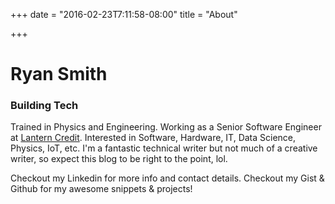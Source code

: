 +++
date = "2016-02-23T7:11:58-08:00"
title = "About"

+++

# Ryan Smith

### Building Tech

Trained in Physics and Engineering. Working as a Senior Software Engineer at [Lantern Credit](http://www.lanterncredit.com). Interested in Software, Hardware, IT, Data Science, Physics, IoT, etc. I'm a fantastic technical writer but not much of a creative writer, so expect this blog to be right to the point, lol. 

Checkout my Linkedin for more info and contact details. Checkout my Gist & Github for my awesome snippets & projects!